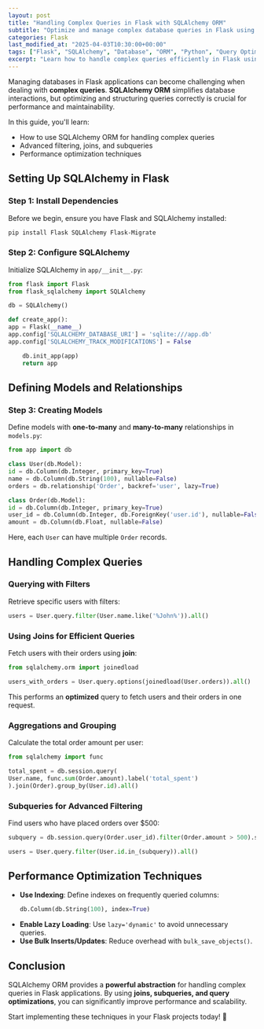 ```yaml
---
layout: post
title: "Handling Complex Queries in Flask with SQLAlchemy ORM"
subtitle: "Optimize and manage complex database queries in Flask using SQLAlchemy ORM"
categories: Flask
last_modified_at: "2025-04-03T10:30:00+00:00"
tags: ["Flask", "SQLAlchemy", "Database", "ORM", "Python", "Query Optimization"]
excerpt: "Learn how to handle complex queries efficiently in Flask using SQLAlchemy ORM. Discover techniques like query optimization, relationships, and lazy loading for better performance."
---
```

Managing databases in Flask applications can become challenging when dealing with **complex queries**. **SQLAlchemy ORM** simplifies database interactions, but optimizing and structuring queries correctly is crucial for performance and maintainability.

In this guide, you'll learn:
- How to use SQLAlchemy ORM for handling complex queries
- Advanced filtering, joins, and subqueries
- Performance optimization techniques

## Setting Up SQLAlchemy in Flask

### Step 1: Install Dependencies

Before we begin, ensure you have Flask and SQLAlchemy installed:

```bash
pip install Flask SQLAlchemy Flask-Migrate
```

### Step 2: Configure SQLAlchemy

Initialize SQLAlchemy in `app/__init__.py`:

```python
from flask import Flask
from flask_sqlalchemy import SQLAlchemy

db = SQLAlchemy()

def create_app():
app = Flask(__name__)
app.config['SQLALCHEMY_DATABASE_URI'] = 'sqlite:///app.db'
app.config['SQLALCHEMY_TRACK_MODIFICATIONS'] = False

    db.init_app(app)
    return app
```

## Defining Models and Relationships

### Step 3: Creating Models

Define models with **one-to-many** and **many-to-many** relationships in `models.py`:

```python
from app import db

class User(db.Model):
id = db.Column(db.Integer, primary_key=True)
name = db.Column(db.String(100), nullable=False)
orders = db.relationship('Order', backref='user', lazy=True)

class Order(db.Model):
id = db.Column(db.Integer, primary_key=True)
user_id = db.Column(db.Integer, db.ForeignKey('user.id'), nullable=False)
amount = db.Column(db.Float, nullable=False)
```

Here, each `User` can have multiple `Order` records.

## Handling Complex Queries

### Querying with Filters

Retrieve specific users with filters:

```python
users = User.query.filter(User.name.like('%John%')).all()
```

### Using Joins for Efficient Queries

Fetch users with their orders using **join**:

```python
from sqlalchemy.orm import joinedload

users_with_orders = User.query.options(joinedload(User.orders)).all()
```

This performs an **optimized** query to fetch users and their orders in one request.

### Aggregations and Grouping

Calculate the total order amount per user:

```python
from sqlalchemy import func

total_spent = db.session.query(
User.name, func.sum(Order.amount).label('total_spent')
).join(Order).group_by(User.id).all()
```

### Subqueries for Advanced Filtering

Find users who have placed orders over $500:

```python
subquery = db.session.query(Order.user_id).filter(Order.amount > 500).subquery()

users = User.query.filter(User.id.in_(subquery)).all()
```

## Performance Optimization Techniques

- **Use Indexing**: Define indexes on frequently queried columns:  
  ```python
  db.Column(db.String(100), index=True)
  ```
- **Enable Lazy Loading**: Use `lazy='dynamic'` to avoid unnecessary queries.
- **Use Bulk Inserts/Updates**: Reduce overhead with `bulk_save_objects()`.

## Conclusion

SQLAlchemy ORM provides a **powerful abstraction** for handling complex queries in Flask applications. By using **joins, subqueries, and query optimizations**, you can significantly improve performance and scalability.

Start implementing these techniques in your Flask projects today! 🚀  

